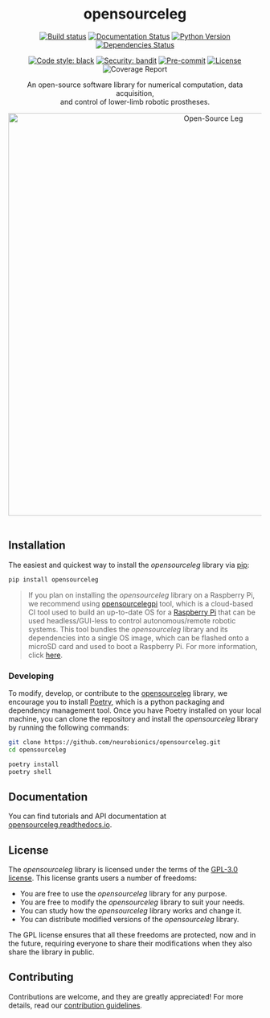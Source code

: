 <div align="center">

<h1>opensourceleg</h1>

[![Build status](https://github.com/imsenthur/opensourceleg/workflows/build/badge.svg?branch=master&event=push)](https://github.com/imsenthur/opensourceleg/actions?query=workflow%3Abuild)
[![Documentation Status](https://readthedocs.org/projects/opensourceleg/badge/?version=latest)](https://opensourceleg.readthedocs.io/en/latest/?badge=latest)
[![Python Version](https://img.shields.io/pypi/pyversions/opensourceleg.svg)](https://pypi.org/project/opensourceleg/)
[![Dependencies Status](https://img.shields.io/badge/dependencies-up%20to%20date-brightgreen.svg)](https://github.com/imsenthur/opensourceleg/pulls?utf8=%E2%9C%93&q=is%3Apr%20author%3Aapp%2Fdependabot)

[![Code style: black](https://img.shields.io/badge/code%20style-black-000000.svg)](https://github.com/psf/black)
[![Security: bandit](https://img.shields.io/badge/security-bandit-green.svg)](https://github.com/PyCQA/bandit)
[![Pre-commit](https://img.shields.io/badge/pre--commit-enabled-brightgreen?logo=pre-commit&logoColor=white)](https://github.com/imsenthur/opensourceleg/blob/master/.pre-commit-config.yaml)
[![License](https://img.shields.io/github/license/imsenthur/opensourceleg)](https://github.com/imsenthur/opensourceleg/blob/master/LICENSE)
![Coverage Report](https://github.com/neurobionics/opensourceleg/raw/66ad4289ef9ba8701fac9337778f87b657286484/assets/images/coverage.svg)

An open-source software library for numerical computation, data acquisition, <br>and control of lower-limb robotic prostheses.

<img src="https://github.com/neurobionics/opensourceleg/raw/66ad4289ef9ba8701fac9337778f87b657286484/assets/images/banner.gif" width="800" title="Open-Source Leg">

</div>

<br>

## Installation

The easiest and quickest way to install the *opensourceleg* library via [pip](https://pip.pypa.io/en/stable/):

```bash
pip install opensourceleg
```

> If you plan on installing the *opensourceleg* library on a Raspberry Pi, we recommend using [opensourcelegpi](https://github.com/neurobionics/opensourcelegpi) tool, which is a cloud-based CI tool used to build an up-to-date OS for a [Raspberry Pi](https://www.raspberrypi.com/products/raspberry-pi-4-model-b/) that can be used headless/GUI-less to control autonomous/remote robotic systems. This tool bundles the *opensourceleg* library and its dependencies into a single OS image, which can be flashed onto a microSD card and used to boot a Raspberry Pi. For more information, click [here](https://github.com/neurobionics/opensourcelegpi/blob/main/README.md).

### Developing
To modify, develop, or contribute to the [opensourceleg](https://pypi.org/project/opensourceleg/) library, we encourage you to install [Poetry](https://python-poetry.org), which is a python packaging and dependency management tool. Once you have Poetry installed on your local machine, you can clone the repository and install the *opensourceleg* library by running the following commands:

```bash
git clone https://github.com/neurobionics/opensourceleg.git
cd opensourceleg

poetry install
poetry shell
```

## Documentation

You can find tutorials and API documentation at [opensourceleg.readthedocs.io](https://opensourceleg.readthedocs.io/en/latest/).

## License

The *opensourceleg* library is licensed under the terms of the [GPL-3.0 license](https://github.com/imsenthur/opensourceleg/raw/master/LICENSE). This license grants users a number of freedoms:

* You are free to use the *opensourceleg* library for any purpose.
* You are free to modify the *opensourceleg* library to suit your needs.
* You can study how the *opensourceleg* library works and change it.
* You can distribute modified versions of the *opensourceleg* library.

The GPL license ensures that all these freedoms are protected, now and in the future, requiring everyone to share their modifications when they also share the library in public.

## Contributing

Contributions are welcome, and they are greatly appreciated! For more details, read our [contribution guidelines](https://github.com/neurobionics/opensourceleg/blob/11765f7f7dd94e5d8699675149d5ff3596ea01b8/CONTRIBUTING.md).
